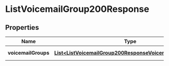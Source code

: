 

# ListVoicemailGroup200Response


## Properties

| Name | Type | Description | Notes |
|------------ | ------------- | ------------- | -------------|
|**voicemailGroups** | [**List&lt;ListVoicemailGroup200ResponseVoicemailGroupsInner&gt;**](ListVoicemailGroup200ResponseVoicemailGroupsInner.md) | Array of VoicemailGroups. |  |



